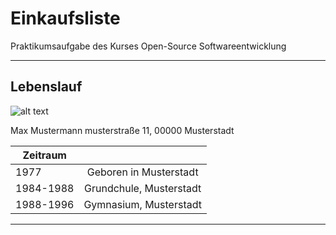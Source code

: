 # Einkaufsliste
Praktikumsaufgabe des Kurses Open-Source Softwareentwicklung

---

## Lebenslauf

![alt text](https://github.com/henrijoss/Einkaufsliste/Musterfoto.jpg "Musterbild")

Max Mustermann
musterstraße 11, 00000 Musterstadt

| Zeitraum      |                        | 
| ------------- |:----------------------:| 
| 1977          | Geboren in Musterstadt | 
| 1984-1988     | Grundchule, Musterstadt|  
| 1988-1996     | Gymnasium, Musterstadt |    


---